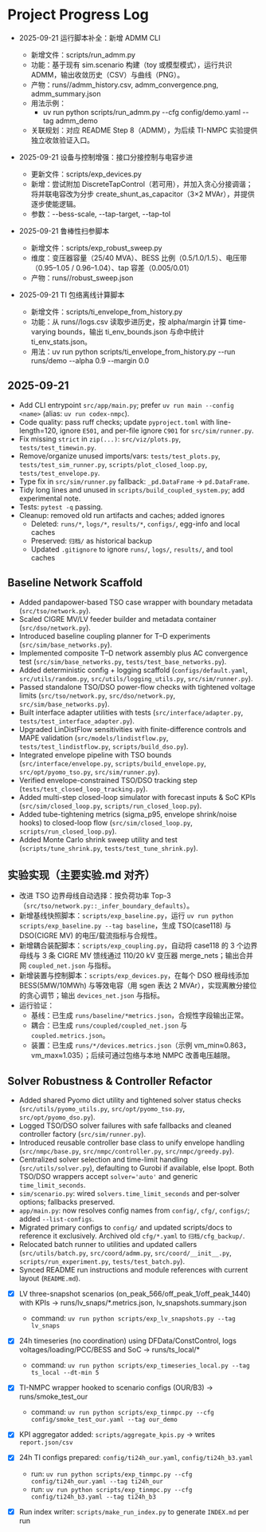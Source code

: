# Project Progress Log

- 2025-09-21 运行脚本补全：新增 ADMM CLI
  - 新增文件：scripts/run_admm.py
  - 功能：基于现有 sim.scenario 构建（toy 或模型模式），运行共识 ADMM，输出收敛历史（CSV）与曲线（PNG）。
  - 产物：runs/<tag>/admm_history.csv, admm_convergence.png, admm_summary.json
  - 用法示例：
    - uv run python scripts/run_admm.py --cfg config/demo.yaml --tag admm_demo
  - 关联规划：对应 README Step 8（ADMM），为后续 TI-NMPC 实验提供独立收敛验证入口。

- 2025-09-21 设备与控制增强：接口分接控制与电容步进
  - 更新文件：scripts/exp_devices.py
  - 新增：尝试附加 DiscreteTapControl（若可用），并加入贪心分接调谐；将并联电容改为分步 create_shunt_as_capacitor（3×2 MVAr），并提供逐步使能逻辑。
  - 参数：--bess-scale, --tap-target, --tap-tol

- 2025-09-21 鲁棒性扫参脚本
  - 新增文件：scripts/exp_robust_sweep.py
  - 维度：变压器容量（25/40 MVA）、BESS 比例（0.5/1.0/1.5）、电压带（0.95–1.05 / 0.96–1.04）、tap 容差（0.005/0.01）
  - 产物：runs/<tag>/robust_sweep.json

- 2025-09-21 TI 包络离线计算脚本
  - 新增文件：scripts/ti_envelope_from_history.py
  - 功能：从 runs/<tag>/logs.csv 读取步进历史，按 alpha/margin 计算 time-varying bounds，输出 ti_env_bounds.json 与命中统计 ti_env_stats.json。
  - 用法：uv run python scripts/ti_envelope_from_history.py --run runs/demo --alpha 0.9 --margin 0.0

## 2025-09-21
- Add CLI entrypoint `src/app/main.py`; prefer `uv run main --config <name>` (alias: `uv run codex-nmpc`).
- Code quality: pass ruff checks; update `pyproject.toml` with line-length=120, ignore `E501`, and per-file ignore `C901` for `src/sim/runner.py`.
- Fix missing `strict` in `zip(...)`: `src/viz/plots.py`, `tests/test_timewin.py`.
- Remove/organize unused imports/vars: `tests/test_plots.py`, `tests/test_sim_runner.py`, `scripts/plot_closed_loop.py`, `tests/test_envelope.py`.
- Type fix in `src/sim/runner.py` fallback: `_pd.DataFrame` -> `pd.DataFrame`.
- Tidy long lines and unused in `scripts/build_coupled_system.py`; add experimental note.
- Tests: `pytest -q` passing.
- Cleanup: removed old run artifacts and caches; added ignores
  - Deleted: `runs/*`, `logs/*`, `results/*`, `configs/`, egg-info and local caches
  - Preserved: `归档/` as historical backup
  - Updated `.gitignore` to ignore `runs/`, `logs/`, `results/`, and tool caches

## Baseline Network Scaffold
- Added pandapower-based TSO case wrapper with boundary metadata (`src/tso/network.py`).
- Scaled CIGRE MV/LV feeder builder and metadata container (`src/dso/network.py`).
- Introduced baseline coupling planner for T–D experiments (`src/sim/base_networks.py`).
- Implemented composite T–D network assembly plus AC convergence test (`src/sim/base_networks.py`, `tests/test_base_networks.py`).
- Added deterministic config + logging scaffold (`configs/default.yaml`, `src/utils/random.py`, `src/utils/logging_utils.py`, `src/sim/runner.py`).
- Passed standalone TSO/DSO power-flow checks with tightened voltage limits (`src/tso/network.py`, `src/dso/network.py`, `src/sim/base_networks.py`).
- Built interface adapter utilities with tests (`src/interface/adapter.py`, `tests/test_interface_adapter.py`).
- Upgraded LinDistFlow sensitivities with finite-difference controls and MAPE validation (`src/models/lindistflow.py`, `tests/test_lindistflow.py`, `scripts/build_dso.py`).
- Integrated envelope pipeline with TSO bounds (`src/interface/envelope.py`, `scripts/build_envelope.py`, `src/opt/pyomo_tso.py`, `src/sim/runner.py`).
- Verified envelope-constrained TSO/DSO tracking step (`tests/test_closed_loop_tracking.py`).
- Added multi-step closed-loop simulator with forecast inputs & SoC KPIs (`src/sim/closed_loop.py`, `scripts/run_closed_loop.py`).
- Added tube-tightening metrics (sigma_p95, envelope shrink/noise hooks) to closed-loop flow (`src/sim/closed_loop.py`, `scripts/run_closed_loop.py`).
- Added Monte Carlo shrink sweep utility and test (`scripts/tune_shrink.py`, `tests/test_tune_shrink.py`).

## 实验实现（主要实验.md 对齐）
- 改进 TSO 边界母线自动选择：按负荷功率 Top-3（`src/tso/network.py::_infer_boundary_defaults`）。
- 新增基线快照脚本：`scripts/exp_baseline.py`，运行 `uv run python scripts/exp_baseline.py --tag baseline`，生成 TSO(case118) 与 DSO(CIGRE MV) 的电压/载流指标与合规性。
- 新增耦合装配脚本：`scripts/exp_coupling.py`，自动将 case118 的 3 个边界母线与 3 条 CIGRE MV 馈线通过 110/20 kV 变压器 merge_nets；输出合并网 `coupled_net.json` 与指标。
- 新增装置与控制脚本：`scripts/exp_devices.py`，在每个 DSO 根母线添加 BESS(5MW/10MWh) 与等效电容（用 sgen 表达 2 MVAr），实现离散分接位的贪心调节；输出 `devices_net.json` 与指标。
- 运行验证：
  - 基线：已生成 `runs/baseline/*metrics.json`，合规性字段输出正常。
  - 耦合：已生成 `runs/coupled/coupled_net.json` 与 `coupled.metrics.json`。
  - 装置：已生成 `runs/*/devices.metrics.json`（示例 vm_min≈0.863，vm_max≈1.035）；后续可通过包络与本地 NMPC 改善电压越限。

## Solver Robustness & Controller Refactor
- Added shared Pyomo dict utility and tightened solver status checks (`src/utils/pyomo_utils.py`, `src/opt/pyomo_tso.py`, `src/opt/pyomo_dso.py`).
- Logged TSO/DSO solver failures with safe fallbacks and cleaned controller factory (`src/sim/runner.py`).
- Introduced reusable controller base class to unify envelope handling (`src/nmpc/base.py`, `src/nmpc/controller.py`, `src/nmpc/greedy.py`).
 - Centralized solver selection and time-limit handling (`src/utils/solver.py`), defaulting to Gurobi if available, else Ipopt. Both TSO/DSO wrappers accept `solver='auto'` and generic `time_limit_seconds`.
 - `sim/scenario.py`: wired `solvers.time_limit_seconds` and per-solver options; fallbacks preserved.
 - `app/main.py`: now resolves config names from `config/`, `cfg/`, `configs/`; added `--list-configs`.
- Migrated primary configs to `config/` and updated scripts/docs to reference it exclusively. Archived old `cfg/*.yaml` to `归档/cfg_backup/`.
- Relocated batch runner to utilities and updated callers (`src/utils/batch.py`, `src/coord/admm.py`, `src/coord/__init__.py`, `scripts/run_experiment.py`, `tests/test_batch.py`).
- Synced README run instructions and module references with current layout (`README.md`).

- [x] LV three-snapshot scenarios (on_peak_566/off_peak_1/off_peak_1440) with KPIs → runs/lv_snaps/*.metrics.json, lv_snapshots.summary.json
  - command: `uv run python scripts/exp_lv_snapshots.py --tag lv_snaps`
- [x] 24h timeseries (no coordination) using DFData/ConstControl, logs voltages/loading/PCC/BESS and SoC → runs/ts_local/*
  - command: `uv run python scripts/exp_timeseries_local.py --tag ts_local --dt-min 5`
- [x] TI-NMPC wrapper hooked to scenario configs (OUR/B3) → runs/smoke_test_our
  - command: `uv run python scripts/exp_tinmpc.py --cfg config/smoke_test_our.yaml --tag our_demo`

- [x] KPI aggregator added: `scripts/aggregate_kpis.py` → writes `report.json/csv`
- [x] 24h TI configs prepared: `config/ti24h_our.yaml`, `config/ti24h_b3.yaml`
  - run: `uv run python scripts/exp_tinmpc.py --cfg config/ti24h_our.yaml --tag ti24h_our`
  - run: `uv run python scripts/exp_tinmpc.py --cfg config/ti24h_b3.yaml --tag ti24h_b3`
- [x] Run index writer: `scripts/make_run_index.py` to generate `INDEX.md` per run
